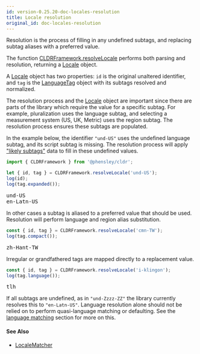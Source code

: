 ```yaml
---
id: version-0.25.20-doc-locales-resolution
title: Locale resolution
original_id: doc-locales-resolution
---
```


Resolution is the process of filling in any undefined subtags, and replacing subtag aliases with a preferred value.

The function [CLDRFramework.resolveLocale](api-cldrframework.html#resolvelocale) performs both parsing and resolution, returning a [Locale](api-locale.html) object.

A [Locale](api-locale.html) object has two properties: `id` is the original unaltered identifier, and `tag` is the [LanguageTag](api-languagetag.html) object with its subtags resolved and normalized.

The resolution process and the [Locale](api-locale.html) object are important since there are parts of the library which require the value for a specific subtag. For example, pluralization uses the language subtag, and selecting a measurement system (US, UK, Metric) uses the region subtag. The resolution process ensures these subtags are populated.

In the example below, the identifier `"und-US"` uses the undefined language subtag, and its script subtag is missing. The resolution process will apply ["likely subtags"](https://www.unicode.org/reports/tr35/tr35.html#Likely_Subtags) data to fill in these undefined values.

```typescript
import { CLDRFramework } from '@phensley/cldr';

let { id, tag } = CLDRFramework.resolveLocale('und-US');
log(id);
log(tag.expanded());
```
<pre class="output">
und-US
en-Latn-US
</pre>

In other cases a subtag is aliased to a preferred value that should be used. Resolution will perform language and region alias substitution.

```typescript
const { id, tag } = CLDRFramework.resolveLocale('cmn-TW');
log(tag.compact());
```
<pre class="output">
zh-Hant-TW
</pre>

Irregular or grandfathered tags are mapped directly to a replacement value.

```typescript
const { id, tag } = CLDRFramework.resolveLocale('i-klingon');
log(tag.language());
```
<pre class="output">
tlh
</pre>

If all subtags are undefined, as in `"und-Zzzz-ZZ"` the library currently resolves this to `"en-Latn-US"`. Language resolution alone should not be relied on to perform quasi-language matching or defaulting. See the [language matching](doc-locales-matching.html) section for more on this.


#### See Also
  * [LocaleMatcher](api-localematcher.html)
